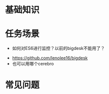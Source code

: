 # 基础知识

# 任务场景
* 如何对ES6进行监控？以前的bigdesk不能用了？
- https://github.com/lenolee16/bigdesk
- 也可以用哪个cerebro

# 常见问题